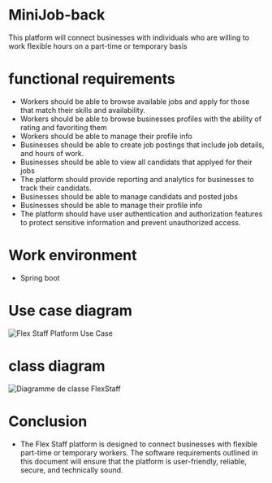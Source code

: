 # MiniJob-back
This platform will connect businesses with individuals who are willing to work flexible hours on a part-time or temporary basis

# functional requirements
-	Workers should be able to browse available jobs and apply for those that match their skills and availability.
- Workers should be able to browse businesses profiles with the ability of rating and favoriting them
- Workers should be able to manage their profile info
- Businesses should be able to create job postings that include job details, and hours of work.
- Businesses should be able to view all candidats that applyed for their jobs
-	The platform should provide reporting and analytics for businesses to track their candidats.
- Businesses should be able to manage candidats and posted jobs
- Businesses should be able to manage their profile info
-	The platform should have user authentication and authorization features to protect sensitive information and prevent unauthorized access.


# Work environment
- Spring boot

# Use case diagram

![Flex Staff Platform Use Case](https://user-images.githubusercontent.com/65952489/230768836-60af06bc-865b-4354-8475-c3ebdfad8d7d.png)

# class diagram

![Diagramme de classe FlexStaff](https://user-images.githubusercontent.com/65952489/230768850-dcc0c85b-7c0f-49d0-a0b0-c0f02a1b55d9.png)


# Conclusion
- The Flex Staff platform is designed to connect businesses with flexible part-time or temporary workers. The software requirements outlined in this document will ensure that the platform is user-friendly, reliable,
secure, and technically sound.
